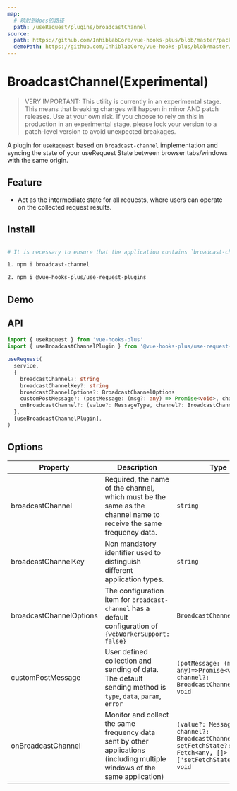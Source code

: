```yaml
---
map:
  # 映射到docs的路径
  path: /useRequest/plugins/broadcastChannel
source:
  path: https://github.com/InhiblabCore/vue-hooks-plus/blob/master/packages/use-request-plugins/src/useBroadcastChannelPlugin/index.ts
  demoPath: https://github.com/InhiblabCore/vue-hooks-plus/blob/master/packages/hooks/src/useRequest/docs/plugins/broadcastChannel/demo/demo.vue
---
```


# BroadcastChannel(Experimental)

> VERY IMPORTANT: This utility is currently in an experimental stage. This means that breaking changes will happen in minor AND patch releases. Use at your own risk. If you choose to rely on this in production in an experimental stage, please lock your version to a patch-level version to avoid unexpected breakages.

A plugin for `useRequest` based on `broadcast-channel` implementation and syncing the state of your useRequest State between browser tabs/windows with the same origin.

## Feature

- Act as the intermediate state for all requests, where users can operate on the collected request results.

## Install

```bash

# It is necessary to ensure that the application contains `broadcast-channel` .

1. npm i broadcast-channel

2. npm i @vue-hooks-plus/use-request-plugins

```

## Demo

<demo src="request-plugin-broadcastChannel/demo.vue"
  language="vue"
  title="Same origin cross window communication"
  desc="Opening the same new window, sending and refreshing data will result in data being transmitted across windows."> </demo>

## API

```typescript
import { useRequest } from 'vue-hooks-plus'
import { useBroadcastChannelPlugin } from '@vue-hooks-plus/use-request-plugins'

useRequest(
  service,
  {
    broadcastChannel?: string
    broadcastChannelKey?: string
    broadcastChannelOptions?: BroadcastChannelOptions
    customPostMessage?: (postMessage: (msg?: any) => Promise<void>, channel?: BroadcastChannel) => void
    onBroadcastChannel?: (value?: MessageType, channel?: BroadcastChannel, setFetchState?: Fetch<any, []>['setFetchState']) => void
  },
  [useBroadcastChannelPlugin],
)
```

## Options

| Property | Description | Type |
| --- | --- | --- |
| broadcastChannel | Required, the name of the channel, which must be the same as the channel name to receive the same frequency data. | `string` |
| broadcastChannelKey | Non mandatory identifier used to distinguish different application types. | `string` |
| broadcastChannelOptions | The configuration item for `broadcast-channel` has a default configuration of `{webWorkerSupport: false}` | `BroadcastChannelOptions` |
| customPostMessage | User defined collection and sending of data. The default sending method is `type`, `data`, `param`, `error` | `(potMessage: (msg?: any)=>Promise<void>, channel?: BroadcastChannel) => void` |
| onBroadcastChannel | Monitor and collect the same frequency data sent by other applications (including multiple windows of the same application) | `(value?: MessageType, channel?: BroadcastChannel, setFetchState?: Fetch<any, []>['setFetchState']) => void` |
